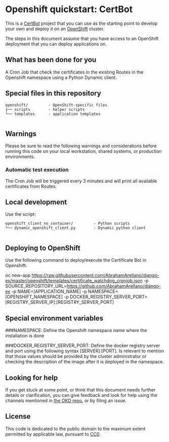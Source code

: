 # Openshift quickstart: CertBot

This is a [CertBot](http://www.CertBotproject.com) project that you can use as the starting point to develop your own and deploy it on an [OpenShift](https://github.com/openshift/origin) cluster.

The steps in this document assume that you have access to an OpenShift deployment that you can deploy applications on.

## What has been done for you

A Cron Job that check the certificates in the existing Routes in the Openshift namespace using a Python Dynamic client.

## Special files in this repository


```
openshift/         - OpenShift-specific files
├── scripts        - helper scripts
└── templates      - application templates


```

## Warnings

Please be sure to read the following warnings and considerations before running this code on your local workstation, shared systems, or production environments.

### Automatic test execution

The Cron Job will be triggered every 3 minutes and will print all available certificates from Routes.

## Local development

Use the script:

```
openshift_client_no_container/         - Python scripts
└── dynamic_openshift_client.py        - Dynamic python client


```


## Deploying to OpenShift

Use the following command to deploy/execute the Certificate Bot in Openshift:

oc new-app https://raw.githubusercontent.com/AbrahamArellano/django-ex/master/openshift/templates/certificate_watchdog_cronjob.json -p SOURCE_REPOSITORY_URL=https://github.com/AbrahamArellano/django-ex -p NAME=[APPLICATION_NAME] -p NAMESPACE=[OPENSHIFT_NAMESPACE] -p DOCKER_REGISTRY_SERVER_PORT=[REGISTRY_SERVER_IP]:[REGISTRY_SERVER_PORT]

## Special environment variables

###NAMESPACE:
Define the Openshift namespace name where the installation is done

###DOCKER_REGISTRY_SERVER_PORT: 
Define the docker registry server and port using the following syntax [SERVER]:[PORT]. Is relevant to mention that those values should be provided by the cluster administrator or checking the description of the image after it is deployed in the namespace.


## Looking for help

If you get stuck at some point, or think that this document needs further details or clarification, you can give feedback and look for help using the channels mentioned in [the OKD repo](https://github.com/openshift/origin), or by filing an issue.


## License

This code is dedicated to the public domain to the maximum extent permitted by applicable law, pursuant to [CC0](http://creativecommons.org/publicdomain/zero/1.0/).
